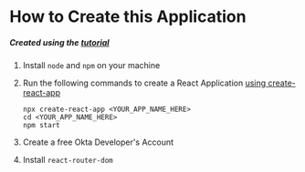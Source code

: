 # How to Create this Application

##### Created using the [tutorial](https://developer.okta.com/docs/guides/sign-in-to-spa-embedded-widget/react/main/#create-an-okta-app-integration)

1. Install `node` and `npm` on your machine
3. Run the following commands to create a React Application [using create-react-app](https://create-react-app.dev/docs/getting-started)

    ```
    npx create-react-app <YOUR_APP_NAME_HERE>
    cd <YOUR_APP_NAME_HERE>
    npm start
    ``` 
4. Create a free Okta Developer's Account
5. Install `react-router-dom`
